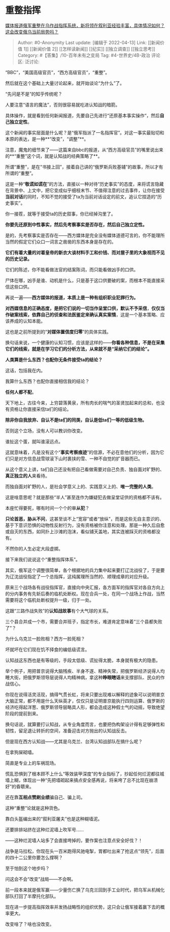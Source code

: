 # 重整指挥
[媒体报道俄军重整在乌作战指挥系统，新将领在叙利亚经验丰富，具体情况如何？这会改变俄乌当前局势吗？](https://www.zhihu.com/question/527079772/answer/2437916190)

> Author: #0-Anonymity
> Last update: [编辑于 2022-04-13]
> Link: [[新闻价值 1]] [[新闻价值 2]] [[怎样读新闻]] [[纪实]] [[独立调查]] [[独立思考]]
> Category: #【答集】/10-百年未有之变局
> Tag: #4-世界史/4B-政治
> 评论区:
> 泛讨论:

“BBC”，“美国高级官员”，“西方高级官员”，“重整”。

然后就在这个基础上大量讨论起来，就开始谈论“为什么”了。

“先问是不是”的知乎传统呢？

人要注意“语言的魔法”，否则很容易就吃进认知战的暗箭。

具体操作，就是看到任何新闻报道，先要自己先进行“还原基本事实操作“，然后**自己独立定性**。

这个新闻的事实层面是什么呢？是“俄军指派了一名指挥官”。对这一事实最贴切和本原的表达，是一种**“改变”，“调整”**。

注意，魔鬼的细节来了——这篇来自bbc的报道，从“西方高级官员”的嘴里说出来的**“重整”这个词，就是认知战的经典策略了**。

所谓“重整”，是在“书接上回”，接着自己讲的“俄罗斯兵败基辅”的故事，所以才有所谓的“重整”。

这是一种“**敬谎如谎在**”的方法，直接以一种对待“历史事实”的态度，来将谎言隐藏在背景中、上文中，把它变成似乎细枝末节、不值得注意的过去事件，让你在接受**当前对话**的同时，不知不觉的接受了ta为当前对话设定的前文，追认它捏造的“历史事实”。

你一接茬，就等于接受ta的历史叙事，你已经掉沟里了。

**你要先还原到中性事实，然后先考察事实是否存在，然后自己独立定性。**

是的，先考察事实是否存在——西方媒体是完全没有媒体道德可言的，你不能理所当然的假定它们众口一词言之凿凿的东西本身是存在的。

**它们有着大量的对着皇帝的新衣大谈材料手工和价钱、而对屋子里的大象视而不见的历史记录。**

它们的陈述，你不能看做法官的结案陈词，而只能看做凶手的口供。

尸体在哪，凶手是谁、动机是什么，只是基于这口供要破的案，而根本不能直接采信这些口供。

再说一遍——**西方媒体的报道，本质上是一种有组织职业犯罪行为。**

**对西媒信息的正确态度，是把它们说的一切当作呈堂口供，默认不予采信**，**仅仅当作破案线索，依靠自己的侦查和法医鉴定来确认真实案情**，这是一个基本策略、应该养成的认知本能。

这也是之前所提到的“**对媒体置信度归零**”的具体实践。

换句话来说，一个健康的认知习惯，应该是这样的——**你看各种信息，不是在采集它们的线索，就是在学习它们的分析方法，从来就不是“采纳它们的结论”。**

**人类算是什么东西？也配你无条件接受ta的结论？**

这话，包括我在内。

我算什么东西？也配你直接相信我的结论？

**任何人都不配**。

天下地上，古往今来，上穷碧落黄泉，所有肉长的喘气的圣贤加起来的总和，也没有资格让你直接采信ta们的结论。

**除非你自我放弃、自认不是ta们的同类，自认是低ta们一等的低级生物。**

否则这个立场，没有人可以教训你改变。

谁扯这个蛋，就叫谁滚远点。

这就意味着，凡是没有这个“**事实考察痕迹**”的信源，不必在意他们的分析，因为它们只是对方信息战雪球滚下山时裹挟的雪、一种不自觉的扩音器而已。

从这个意义上讲，ta们自己还没有把自己看做需要对自己负责、独自面对旷野的、**真正独立的人**来看待。

而独自面对旷野的人，是社会学意义上的、实践意义上的、**唯一完整的人类**。

这是啥意思呢？就是那些“半人”甚至连作为嫌疑犯去做呈堂证供的资格都不该有。

本座忙得要死，哪有时间一个个的审**从犯**？

**只论首恶，胁从不问**，这甚至谈不上“宽容”或者“放纵”，而是这些无自主意识的、基于下意识恐惧的动物性反射行为，没有资格被你注意和处理。那是一种久后自愈或自灭的东西，如同扑上沙滩的泡沫，看似铺天盖地，其实连被踩灭的资格都没有。

不然你的人生必定大段虚掷。

接下来我们说说这个“重整指挥体系”。

其实，俄军这个调整很简单，各个根据地的兵力集中起来要打辽沈战役了，于是要为辽沈战役指定了一个总指挥，这纯属理所当然的、顺理成章的对应升级。

原来三个战场各有战役指挥官，直接向中央汇报，各方面军的指挥官对各自方向上的分内事务有先斩后奏的临机处断权。现在合兵一处，在同一个战场上作战，当然需要将这个临机处断权提升一级，归于一处。

这跟“三路作战失败”的**认知战故事**有个大气球的关系。

三个县合并成一个市，需要合并班子，指定市长，难道肯定意味着“三个县都失败了”？

为什么乌克兰一脸败相？西方一脸死相？

坏就坏在它们现在饥不择食的编低级谎言。

认知战这东西也是有等级的，手段太低级、谎扯得太脆，本身就有极大的隐患。

举个例子，用把普京说得大脑残疾、半身不遂、精神失常，把俄罗斯经济说得人均睡大街，把俄罗斯领导层说得人均精神病，拿这种**睁眼瞎话**来支撑部队、民众的作战信心。

你现在说得活灵活现，搞得气贯长虹，将来只要出现难以解释的迹象可以说明普京大脑正常，都不用是什么天纵英才，仅仅只是证明普京能执行四则运算、俄罗斯的经济吃得起洋葱、俄罗斯领导层略具人形，都会造成这种假士气的动摇，导致绝望阶段的提前到来。

换句话说，就算要打认知战，从专业角度而言，也要把伪构架设计得有足够弹性和韧性，留足退让转折的空间，准备迎击对方抛出的认知战反击。

但是现在西方认知战——尤其是乌克兰、台湾认知战部队在搞什么呢？

在拿狗屎砌墙。

简直是专业上的车祸现场。

慌乱恐惧到了根本顾不上什么“等效装甲深度”的专业指标了，抄起任何烂泥都往城墙上糊，体现出一种“先把墙砌起来搞点安全感再说，将来垮了总不比现在崩溃好”的昏聩来。

还在靠**互相点赞刷业绩**骗自己、骗上司。

这种“重整”论就是这种货色。

靠白头盔编出来的“叙利亚屠夫”也是这种糊墙泥。

还要排排站挤在这种烂泥墙上吹军号……

——这种烂泥墙人站多了会直接垮掉的，要作案也注意点安全好伐？！

战争是马拉松，你现在头一百米跑得风驰电掣，胃都吐出来了抢这点“领先”，后面的四十二公里你要怎么撑啊？

至于怕到这个地步吗？

问这会不会“改变”战局——不会啊。

前一段本来就是俄军赢——少量伤亡换了乌克兰回到手工业时代，把乌军从机械化部队打回了半摩托化部队。

现在进一步提高指挥效率并发扬战略性的组织优势，这只会让俄军接着赢下去的概率更大。

改变啥了？啥也没改变。
